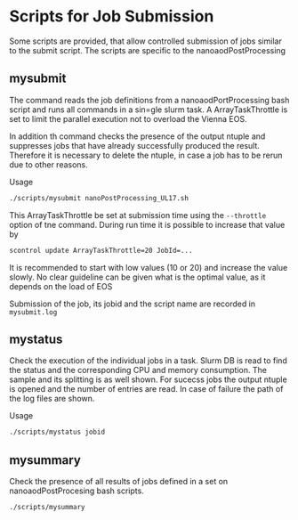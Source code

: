 Scripts for Job Submission
==========================

Some scripts are provided, that allow controlled submission of jobs similar to
the submit script. The scripts are specific to the nanoaodPostProcessing



mysubmit
--------

The command reads the job definitions from a nanoaodPortProcessing bash script
and runs all commands in a sin=gle slurm task. A ArrayTaskThrottle is set to limit
the parallel execution not to overload the Vienna EOS. 

In addition th command checks the presence of the output ntuple and suppresses jobs
that have already successfully produced the result. Therefore it is necessary to
delete the ntuple, in case a job has to be rerun due to other reasons.

Usage
```bash
./scripts/mysubmit nanoPostProcessing_UL17.sh
```

This ArrayTaskThrottle be set at submission time using the ```--throttle``` option of tne command. During run time
it is possible to increase that value by
```bash
scontrol update ArrayTaskThrottle=20 JobId=...
```
It is recommended to start with low values (10 or 20) and increase the value slowly.
No clear guideline can be given what is the optimal value, as it depends on the
load of EOS

Submission of the job, its jobid and the script name are recorded in ```mysubmit.log```

mystatus
--------

Check the execution of the individual jobs in a task. Slurm DB is read to find the status and the corresponding
CPU and memory consumption. The sample and its splitting is as well shown. For sucecss jobs the output ntuple
is opened and the number of entries are read. In case of failure the path of the log files are shown.

Usage
```bash
./scripts/mystatus jobid
```

mysummary
---------

Check the presence of all results of jobs defined in a set on nanoaodPostProcesing bash scripts.


```
./scripts/mysummary
```
